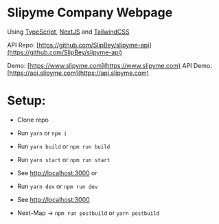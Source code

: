 # Slipyme Company Webpage

Using [TypeScript](https://www.typescriptlang.org/), [NextJS](https://nextjs.org/) and [TailwindCSS](https://tailwindcss.com/)

API Repo: [https://github.com/SlipBey/slipyme-api](https://github.com/SlipBey/slipyme-api)

Demo: [https://www.slipyme.com](https://www.slipyme.com)
API Demo: [https://api.slipyme.com](https://api.slipyme.com)

# Setup:

- Clone repo
- Run `yarn` or `npm i`
- Run `yarn build` or `npm run build`
- Run `yarn start` or `npm run start`
- See [http://localhost:3000](http://localhost:3000)
  or
- Run `yarn dev` or `npm run dev`
- See [http://localhost:3000](http://localhost:3000)

- Next-Map -> `npm run postbuild` or `yarn postbuild`
